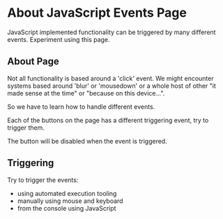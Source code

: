 # About JavaScript Events Page

<div class="explanation">
        <p>JavaScript implemented functionality can be triggered by many different events. Experiment using this page.
        </p>
</div>

<!-- TOC -->

## About Page

Not all functionality is based around a 'click' event. We might encounter systems based around 'blur' or 'mousedown' or a whole host of other "it made sense at the time" or "because on this device...".

So we have to learn how to handle different events.

Each of the buttons on the page has a different triggering event, try to trigger them.

The button will be disabled when the event is triggered.

## Triggering

Try to trigger the events:

- using automated execution tooling
- manually using mouse and keyboard
- from the console using JavaScript